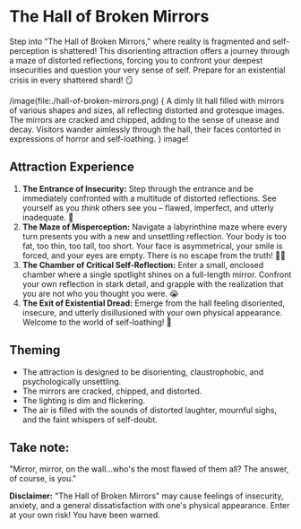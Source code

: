 # The Hall of Broken Mirrors

Step into "The Hall of Broken Mirrors," where reality is fragmented and self-perception is shattered! This disorienting attraction offers a journey through a maze of distorted reflections, forcing you to confront your deepest insecurities and question your very sense of self. Prepare for an existential crisis in every shattered shard! 🪞

/image(file:./hall-of-broken-mirrors.png) {
A dimly lit hall filled with mirrors of various shapes and sizes, all reflecting distorted and grotesque images. The mirrors are cracked and chipped, adding to the sense of unease and decay. Visitors wander aimlessly through the hall, their faces contorted in expressions of horror and self-loathing.
} image!

## Attraction Experience

1.  **The Entrance of Insecurity:** Step through the entrance and be immediately confronted with a multitude of distorted reflections. See yourself as you *think* others see you – flawed, imperfect, and utterly inadequate. 😬
2.  **The Maze of Misperception:** Navigate a labyrinthine maze where every turn presents you with a new and unsettling reflection. Your body is too fat, too thin, too tall, too short. Your face is asymmetrical, your smile is forced, and your eyes are empty. There is no escape from the truth! 😵‍💫
3.  **The Chamber of Critical Self-Reflection:** Enter a small, enclosed chamber where a single spotlight shines on a full-length mirror. Confront your own reflection in stark detail, and grapple with the realization that you are not who you thought you were. 😭
4.  **The Exit of Existential Dread:** Emerge from the hall feeling disoriented, insecure, and utterly disillusioned with your own physical appearance. Welcome to the world of self-loathing! 👋

## Theming

*   The attraction is designed to be disorienting, claustrophobic, and psychologically unsettling.
*   The mirrors are cracked, chipped, and distorted.
*   The lighting is dim and flickering.
*   The air is filled with the sounds of distorted laughter, mournful sighs, and the faint whispers of self-doubt.

## Take note:

"Mirror, mirror, on the wall...who's the most flawed of them all? The answer, of course, is you."

**Disclaimer:** "The Hall of Broken Mirrors" may cause feelings of insecurity, anxiety, and a general dissatisfaction with one's physical appearance. Enter at your own risk! You have been warned.
